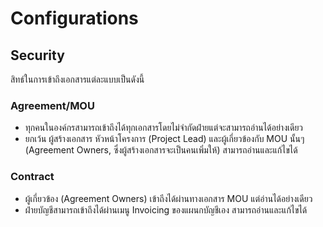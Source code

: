 # Configurations

## Security

สิทธ์ในการเข้าถึงเอกสารแต่ละแบบเป็นดังนี้

### Agreement/MOU

- ทุกคนในองค์กรสามารถเข้าถึงได้ทุกเอกสารโดยไม่จำกัดฝ่ายแต่จะสามารถอ่านได้อย่างเดียว
- ยกเว้น ผู้สร้างเอกสาร หัวหน้าโครงการ (Project Lead) และผู้เกี่ยวข้องกับ MOU นั้นๆ (Agreement Owners, ซึ่งผู้สร้างเอกสารจะเป็นคนเพิ่มให้) สามารถอ่านและแก้ไขได้

### Contract

- ผู้เกี่ยวข้อง (Agreement Owners) เข้าถีงได้ผ่านทางเอกสาร MOU แต่อ่านได้อย่างเดียว
- ฝ่ายบัญชีสามารถเข้าถึงได้ผ่านเมนู Invoicing ของแผนกบัญชีเอง สามารถอ่านและแก้ไขได้
